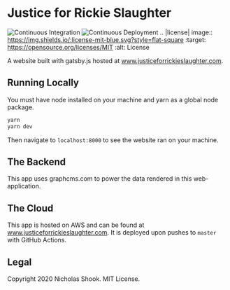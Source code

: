 # Justice for Rickie Slaughter

![Continuous Integration](https://github.com/shicholas/justice-for-rickie/workflows/continuous_integration/badge.svg)
![Continuous Deployment](https://github.com/shicholas/justice-for-rickie/workflows/continuous_deployment/badge.svg)
.. |license| image:: https://img.shields.io/:license-mit-blue.svg?style=flat-square
    :target: https://opensource.org/licenses/MIT
    :alt: License

A website built with gatsby.js hosted at www.justiceforrickieslaughter.com.

## Running Locally

You must have node installed on your machine and yarn as a global node package.

```bash
yarn
yarn dev
```

Then navigate to `localhost:8000` to see the website ran on your machine.

## The Backend

This app uses graphcms.com to power the data rendered in this web-application.

## The Cloud

This app is hosted on AWS and can be found at www.justiceforrickieslaughter.com. It is deployed
upon pushes to `master` with GitHub Actions.

## Legal

Copyright 2020 Nicholas Shook. MIT License.
